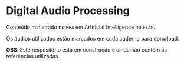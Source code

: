 # Digital Audio Processing

Conteúdo ministrado no `MBA` em Artificial Intelligence na `FIAP`.

Os áudios utilizados estão marcados em cada caderno para donwload.

**OBS**: Este respositório está em construção e ainda não contém as referências utilizadas.

